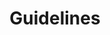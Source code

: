 ---
layout: redirect.njk
permalink: false
hideInSitemap: true
tags: level1
key: guidelines_de
title: Guidelines
alternativetitle: SBB Guidelines die helfen.
redirect: /de/guidelines/guides/sap/
parent: de
order: 5
---